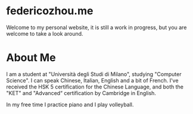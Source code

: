 # federicozhou.me
Welcome to my personal website, it is still a work in progress, but you are welcome to take a look around.

# About Me
I am a student at "Università degli Studi di Milano", studying "Computer Science". 
I can speak Chinese, Italian, English and a bit of French.
I've received the HSK 5 certification for the Chinese Language,
and both the "KET" and "Advanced“ certification by Cambridge in English.


In my free time I practice piano and I play volleyball.
